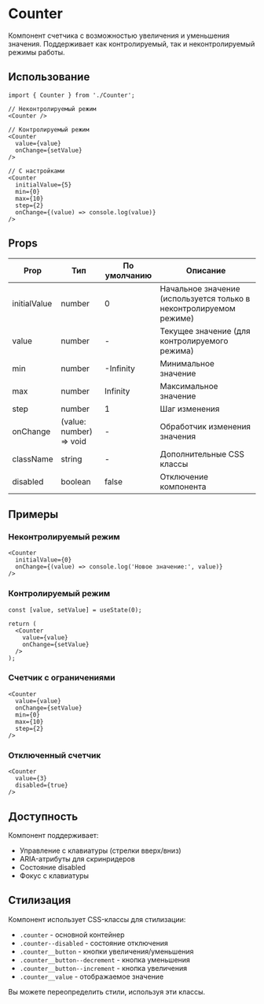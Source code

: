 # Counter

Компонент счетчика с возможностью увеличения и уменьшения значения. Поддерживает как контролируемый, так и неконтролируемый режимы работы.

## Использование

```tsx
import { Counter } from './Counter';

// Неконтролируемый режим
<Counter />

// Контролируемый режим
<Counter
  value={value}
  onChange={setValue}
/>

// С настройками
<Counter
  initialValue={5}
  min={0}
  max={10}
  step={2}
  onChange={(value) => console.log(value)}
/>
```

## Props

| Prop | Тип | По умолчанию | Описание |
|------|-----|--------------|-----------|
| initialValue | number | 0 | Начальное значение (используется только в неконтролируемом режиме) |
| value | number | - | Текущее значение (для контролируемого режима) |
| min | number | -Infinity | Минимальное значение |
| max | number | Infinity | Максимальное значение |
| step | number | 1 | Шаг изменения |
| onChange | (value: number) => void | - | Обработчик изменения значения |
| className | string | - | Дополнительные CSS классы |
| disabled | boolean | false | Отключение компонента |

## Примеры

### Неконтролируемый режим
```tsx
<Counter
  initialValue={0}
  onChange={(value) => console.log('Новое значение:', value)}
/>
```

### Контролируемый режим
```tsx
const [value, setValue] = useState(0);

return (
  <Counter
    value={value}
    onChange={setValue}
  />
);
```

### Счетчик с ограничениями
```tsx
<Counter
  value={value}
  onChange={setValue}
  min={0}
  max={10}
  step={2}
/>
```

### Отключенный счетчик
```tsx
<Counter
  value={3}
  disabled={true}
/>
```

## Доступность

Компонент поддерживает:
- Управление с клавиатуры (стрелки вверх/вниз)
- ARIA-атрибуты для скринридеров
- Состояние disabled
- Фокус с клавиатуры

## Стилизация

Компонент использует CSS-классы для стилизации:

- `.counter` - основной контейнер
- `.counter--disabled` - состояние отключения
- `.counter__button` - кнопки увеличения/уменьшения
- `.counter__button--decrement` - кнопка уменьшения
- `.counter__button--increment` - кнопка увеличения
- `.counter__value` - отображаемое значение

Вы можете переопределить стили, используя эти классы. 